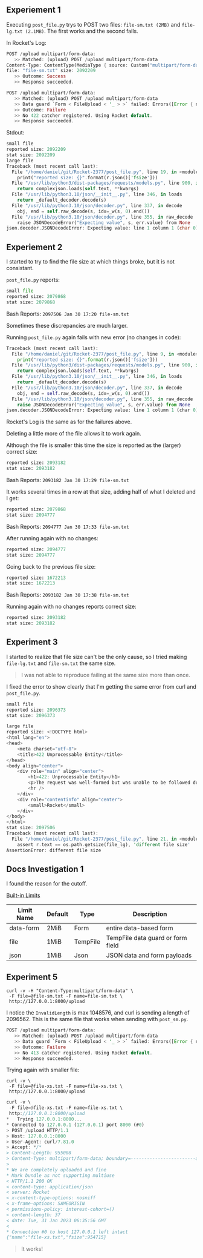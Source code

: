 ## Experiement 1
Executing `post_file.py` trys to POST two files:
    `file-sm.txt (2MB)` and `file-lg.txt (2.1MB)`.
The first works and the second fails.

In Rocket's Log:
```rs
POST /upload multipart/form-data:
   >> Matched: (upload) POST /upload multipart/form-data
Content-Type: ContentType(MediaType { source: Custom("multipart/form-data; boundary=c8deca0ab02b6d2195caac176c42f273"), top: (0, 9), sub: (10, 19), params: Dynamic([((21, 29), (30, 62))]) })
file: "file-sm.txt" size: 2092209
   >> Outcome: Success
   >> Response succeeded.

POST /upload multipart/form-data:
   >> Matched: (upload) POST /upload multipart/form-data
   >> Data guard `Form < FileUpload < '_ > >` failed: Errors([Error { name: Some("name"), value: None, kind: Missing, entity: Field }, Error { name: Some("file"), value: None, kind: Missing, entity: Field }]).
   >> Outcome: Failure
   >> No 422 catcher registered. Using Rocket default.
   >> Response succeeded.
```

Stdout:
```rs
small file
reported size: 2092209
stat size: 2092209
large file
Traceback (most recent call last):
  File "/home/daniel/git/Rocket-2377/post_file.py", line 19, in <module>
    print("reported size: {}".format(r.json()['fsize']))
  File "/usr/lib/python3/dist-packages/requests/models.py", line 900, in json
    return complexjson.loads(self.text, **kwargs)
  File "/usr/lib/python3.10/json/__init__.py", line 346, in loads
    return _default_decoder.decode(s)
  File "/usr/lib/python3.10/json/decoder.py", line 337, in decode
    obj, end = self.raw_decode(s, idx=_w(s, 0).end())
  File "/usr/lib/python3.10/json/decoder.py", line 355, in raw_decode
    raise JSONDecodeError("Expecting value", s, err.value) from None
json.decoder.JSONDecodeError: Expecting value: line 1 column 1 (char 0)
```

## Experiement 2

I started to try to find the file size at which things broke, but it is not consistant.

`post_file.py` reports:
```py
small file
reported size: 2079868
stat size: 2079868
```

Bash Reports:
`2097506 Jan 30 17:20 file-sm.txt`

Sometimes these discrepancies are much larger.

Running `post_file.py` again fails with new error (no changes in code):
```py
Traceback (most recent call last):
  File "/home/daniel/git/Rocket-2377/post_file.py", line 9, in <module>
    print("reported size: {}".format(r.json()['fsize']))
  File "/usr/lib/python3/dist-packages/requests/models.py", line 900, in json
    return complexjson.loads(self.text, **kwargs)
  File "/usr/lib/python3.10/json/__init__.py", line 346, in loads
    return _default_decoder.decode(s)
  File "/usr/lib/python3.10/json/decoder.py", line 337, in decode
    obj, end = self.raw_decode(s, idx=_w(s, 0).end())
  File "/usr/lib/python3.10/json/decoder.py", line 355, in raw_decode
    raise JSONDecodeError("Expecting value", s, err.value) from None
json.decoder.JSONDecodeError: Expecting value: line 1 column 1 (char 0)
```

Rocket's Log is the same as for the failures above.

Deleting a little more of the file allows it to work again.

Although the file is smaller this time the size is reported as the (larger) correct size:
```py
reported size: 2093182
stat size: 2093182
```

Bash Reports:
`2093182 Jan 30 17:29 file-sm.txt`

It works several times in a row at that size, adding half of what I deleted and I get:
```py
reported size: 2079868
stat size: 2094777
```

Bash Reports:
`2094777 Jan 30 17:33 file-sm.txt`

After running again with no changes:
```py
reported size: 2094777
stat size: 2094777
```

Going back to the previous file size:
```py
reported size: 1672213
stat size: 1672213
```
Bash Reports:
`2093182 Jan 30 17:38 file-sm.txt`

Running again with no changes reports correct size:
```py
reported size: 2093182
stat size: 2093182
```

## Experiment 3

I started to realize that file size can't be the only cause, so I tried making `file-lg.txt` and `file-sm.txt` the same size.

> I was not able to reproduce failing at the same size more than once.

I fixed the error to show clearly that I'm getting the same error from curl and `post_file.py`.

```rs
small file
reported size: 2096373
stat size: 2096373

large file
reported size: <!DOCTYPE html>
<html lang="en">
<head>
    <meta charset="utf-8">
    <title>422 Unprocessable Entity</title>
</head>
<body align="center">
    <div role="main" align="center">
        <h1>422: Unprocessable Entity</h1>
        <p>The request was well-formed but was unable to be followed due to semantic errors.</p>
        <hr />
    </div>
    <div role="contentinfo" align="center">
        <small>Rocket</small>
    </div>
</body>
</html>
stat size: 2097506
Traceback (most recent call last):
  File "/home/daniel/git/Rocket-2377/post_file.py", line 21, in <module>
    assert r.text == os.path.getsize(file_lg), 'different file size'
AssertionError: different file size
```


## Docs Investigation 1

I found the reason for the cutoff.

[Built-in Limits](https://api.rocket.rs/v0.5-rc/rocket/data/struct.Limits.html#built-in-limits)

| Limit Name |	Default	| Type |	Description |
|--|--|--|--|
| data-form |	2MiB |	Form |	entire data-based form |
| file |	1MiB	| TempFile |	TempFile data guard or form field |
| json	| 1MiB |	Json	| JSON data and form payloads |

## Experiment 5

```
curl -v -H "Content-Type:multipart/form-data" \
 -F file=@file-sm.txt -F name=file-sm.txt \
 http://127.0.0.1:8000/upload
```

I notice the `InvalidLength` is max 1048576, and curl is sending a length of 2096562.
This is the same file that works when sending with `post_sm.py`.


```rs
POST /upload multipart/form-data:
   >> Matched: (upload) POST /upload multipart/form-data
   >> Data guard `Form < FileUpload < '_ > >` failed: Errors([Error { name: Some("file"), value: None, kind: InvalidLength { min: None, max: Some(1048576) }, entity: Value }]).
   >> Outcome: Failure
   >> No 413 catcher registered. Using Rocket default.
   >> Response succeeded.
```

Trying again with smaller file:
```
curl -v \
 -F file=@file-xs.txt -F name=file-xs.txt \
 http://127.0.0.1:8000/upload
```
```rs
curl -v \
 -F file=@file-xs.txt -F name=file-xs.txt \
 http://127.0.0.1:8000/upload
*   Trying 127.0.0.1:8000...
* Connected to 127.0.0.1 (127.0.0.1) port 8000 (#0)
> POST /upload HTTP/1.1
> Host: 127.0.0.1:8000
> User-Agent: curl/7.81.0
> Accept: */*
> Content-Length: 955008
> Content-Type: multipart/form-data; boundary=------------------------aaae7fd2ba535b2b
> 
* We are completely uploaded and fine
* Mark bundle as not supporting multiuse
< HTTP/1.1 200 OK
< content-type: application/json
< server: Rocket
< x-content-type-options: nosniff
< x-frame-options: SAMEORIGIN
< permissions-policy: interest-cohort=()
< content-length: 37
< date: Tue, 31 Jan 2023 06:35:56 GMT
< 
* Connection #0 to host 127.0.0.1 left intact
{"name":"file-xs.txt","fsize":954715}
```

> It works!
